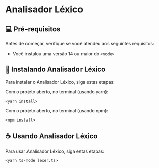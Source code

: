 # Analisador Léxico

## 💻 Pré-requisitos

Antes de começar, verifique se você atendeu aos seguintes requisitos:

- Você instalou uma versão 14 ou maior do `<node>`

## 🚀 Instalando Analisador Léxico

Para instalar o Analisador Léxico, siga estas etapas:

Com o projeto aberto, no terminal (usando yarn):

```
<yarn install>
```

Com o projeto aberto, no terminal (usando npm):

```
<npm install>
```

## ☕ Usando Analisador Léxico

Para usar Analisador Léxico, siga estas etapas:

```
<yarn ts-node lexer.ts>
```
